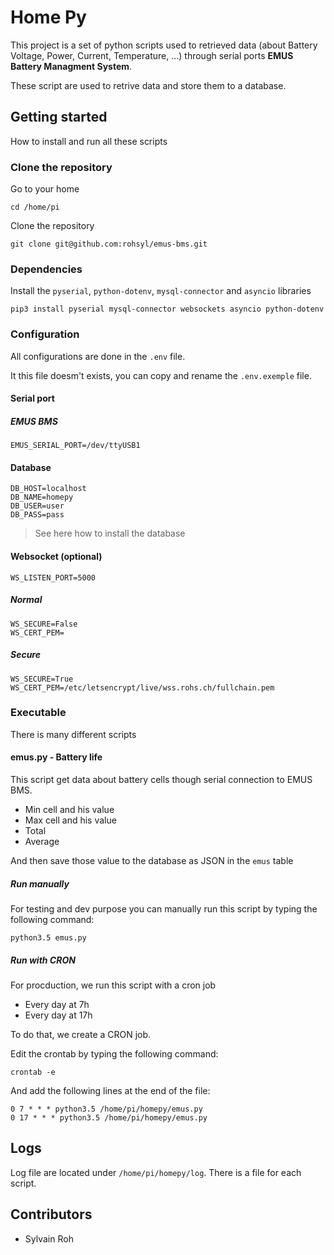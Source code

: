 # Home Py

This project is a set of python scripts used to retrieved data (about Battery Voltage, Power, Current, Temperature, ...) through serial ports **EMUS Battery Managment System**.

These script are used to retrive data and store them to a database.

## Getting started

How to install and run all these scripts

### Clone the repository

Go to your home

```
cd /home/pi
```

Clone the repository

```
git clone git@github.com:rohsyl/emus-bms.git
```

### Dependencies

Install the `pyserial`, `python-dotenv`, `mysql-connector` and `asyncio` libraries
```
pip3 install pyserial mysql-connector websockets asyncio python-dotenv
```

### Configuration

All configurations are done in the `.env` file.

It this file doesm't exists, you can copy and rename the `.env.exemple` file.

#### Serial port


##### EMUS BMS

```
EMUS_SERIAL_PORT=/dev/ttyUSB1
```

#### Database

```
DB_HOST=localhost
DB_NAME=homepy
DB_USER=user
DB_PASS=pass
```

> See here how to install the database

#### Websocket (optional)

```
WS_LISTEN_PORT=5000
```

##### Normal

```
WS_SECURE=False
WS_CERT_PEM=
```

##### Secure

```
WS_SECURE=True
WS_CERT_PEM=/etc/letsencrypt/live/wss.rohs.ch/fullchain.pem
```

### Executable

There is many different scripts 


#### emus.py - Battery life

This script get data about battery cells though serial connection to EMUS BMS.

- Min cell and his value
- Max cell and his value
- Total
- Average

And then save those value to the database as JSON in the `emus` table


##### Run manually

For testing and dev purpose you can manually run this script by typing the following command:

```
python3.5 emus.py
```


##### Run with CRON

For procduction, we run this script with a cron job

- Every day at 7h
- Every day at 17h

To do that, we create a CRON job.

Edit the crontab by typing the following command:

```
crontab -e
```

And add the following lines at the end of the file:

```
0 7 * * * python3.5 /home/pi/homepy/emus.py
0 17 * * * python3.5 /home/pi/homepy/emus.py
```

## Logs

Log file are located under `/home/pi/homepy/log`. There is a file for each script.


## Contributors
- Sylvain Roh
